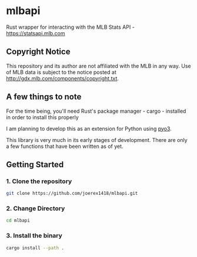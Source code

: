 # mlbapi
Rust wrapper for interacting with the MLB Stats API - https://statsapi.mlb.com

## Copyright Notice
This repository and its author are not affiliated with the MLB in any way. Use of MLB data is subject to the notice posted at http://gdx.mlb.com/components/copyright.txt.

## A few things to note
For the time being, you'll need Rust's package manager - cargo - installed in order to install this properly

I am planning to develop this as an extension for Python using [pyo3](https://github.com/PyO3/pyo3).

This library is very much in its early stages of development. There are only a few functions that have been written as of yet.

## Getting Started
### 1. Clone the repository
```bash
git clone https://github.com/joerex1418/mlbapi.git
```
### 2. Change Directory
```bash
cd mlbapi
```
### 3. Install the binary
```bash
cargo install --path .
```

